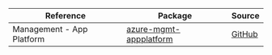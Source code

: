 | Reference | Package | Source |
|---|---|---|
|Management - App Platform|[azure-mgmt-appplatform](https://repo1.maven.org/maven2/com/microsoft/azure/appplatform/v2020_07_01/azure-mgmt-appplatform)|[GitHub](https://github.com/Azure/azure-sdk-for-java/blob/main/)|
